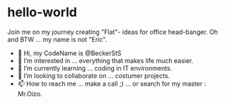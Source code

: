 # hello-world
Join me on my journey creating "Flat"- ideas for office head-banger. 
Oh and BTW ... my name is not "Eric".

- 👋 Hi, my CodeName is @BeckerStS
- 👀 I’m interested in ... everything that makes life much easier.
- 🌱 I’m currently learning ... coding in IT environments.
- 💞️ I’m looking to collaborate on ... costumer projects.
- 📫 How to reach me ... make a call ;)
      ... or search for my master : Mr.Oizo.
